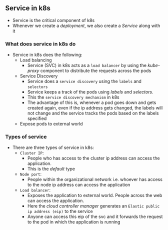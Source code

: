 Service in k8s
---------------

* Service is the critical component of k8s
* Whenever we create a _deployment_, we also create a _Service_ along with it

### What does service in k8s do

* Service in k8s does the following:
    * Load balancing
        * Service (SVC) in k8s acts as a `load balancer` by using the _kube-proxy_ component to distribute the requests across the pods
    * Service Discovery
        * Service does a `service discovery` using the `labels` and `selectors`
        * Service keeps a track of the pods using _labels_ and _selectors_. 
        * This the `service discovery mechanism` in k8s
        * The advantage of this is, whenever a pod goes down and gets created again, even if the ip address gets changed, the labels will not change and the service tracks the pods based on the labels specified
    * Expose pods to external world

### Types of service

* There are three types  of service in k8s:
    * `Cluster IP`: 
        * People who has access to the cluster ip address can access the application.
        * This is the _default_ type
    * `Node port`: 
        * People within the organizational network i.e. whoever has access to the node ip address can access the application
    * `Load balancer`: 
        * Exposes the application to external world. People across the web can access the application. 
        * Here the _cloud controller manager_ generates an `Elastic public ip address (eip)` to the service
        * Anyone can access this eip of the svc and it forwards the request to the pod in which the application is running

